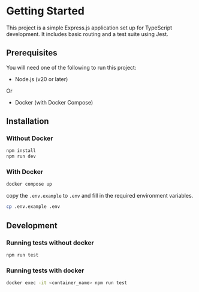# Getting Started

This project is a simple Express.js application set up for TypeScript development. It includes basic routing and a test suite using Jest.

## Prerequisites

You will need one of the following to run this project:

- Node.js (v20 or later)

Or

- Docker (with Docker Compose)

## Installation

### Without Docker

```bash
npm install
npm run dev
```

### With Docker

```bash
docker compose up 
```

copy the `.env.example` to `.env` and fill in the required environment variables.

```bash
cp .env.example .env
```

## Development

### Running tests without docker

```bash
npm run test
```

### Running tests with docker

```bash
docker exec -it <container_name> npm run test
```
